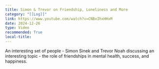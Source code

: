 ```yaml
---
title: Simon & Trevor on Friendship, Loneliness and More
category: "[[Log]]"
link: https://www.youtube.com/watch?v=CNBxIhxHHxM
date: 2024-12-26
type: Video
recommended: True
local-title: 
---
```

An interesting set of people - Simon Sinek and Trevor Noah discussing an interesting topic - the role of friendships in mental health, success, and happiness.